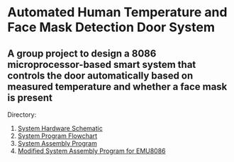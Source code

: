 # Automated Human Temperature and Face Mask Detection Door System
## A group project to design a 8086 microprocessor-based smart system that controls the door automatically based on measured temperature and whether a face mask is present

Directory:
1. [System Hardware Schematic](https://github.com/Val-Matrix/Smart-Door-Control-System/blob/main/uP%20Project%20Hardware%20Schematic.pdf)
2. [System Program Flowchart](https://github.com/Val-Matrix/Smart-Door-Control-System/blob/main/uP%20Project%20Program%20Flowchart.png)
3. [System Assembly Program](https://github.com/Val-Matrix/Smart-Door-Control-System/blob/main/uP%20Project.asm)
4. [Modified System Assembly Program for EMU8086](https://github.com/Val-Matrix/Smart-Door-Control-System/blob/main/uP%20Project%20(EMU8086).asm)
